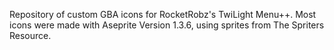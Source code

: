 Repository of custom GBA icons for RocketRobz's TwiLight Menu++.
Most icons were made with Aseprite Version 1.3.6, using sprites from The Spriters Resource.
